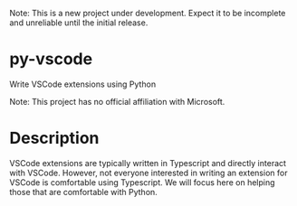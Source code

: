 Note: This is a new project under development.  Expect it to be incomplete and unreliable until the initial release.

# py-vscode
Write VSCode extensions using Python

Note: This project has no official affiliation with Microsoft.

# Description

VSCode extensions are typically written in Typescript and directly interact with VSCode.  However, not everyone interested in writing an extension for VSCode is comfortable using Typescript. We will focus here on helping those that are comfortable with Python.
